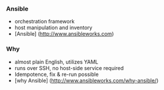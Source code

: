 ### Ansible
- orchestration framework
- host manipulation and inventory
- [Ansible] (http://www.ansibleworks.com)


### Why
- almost plain English, utilizes YAML
- runs over SSH, no host-side service required
- Idempotence, fix & re-run possible
- [why Ansible] (http://www.ansibleworks.com/why-ansible/)
